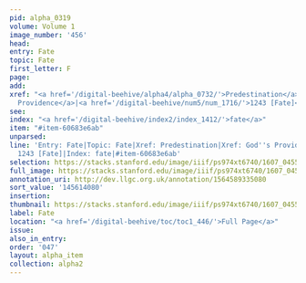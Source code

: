 ```yaml
---
pid: alpha_0319
volume: Volume 1
image_number: '456'
head:
entry: Fate
topic: Fate
first_letter: F
page:
add:
xref: "<a href='/digital-beehive/alpha4/alpha_0732/'>Predestination</a>|<a href='/digital-beehive/alpha2/alpha_0372/'>God's
  Providence</a>|<a href='/digital-beehive/num5/num_1716/'>1243 [Fate]</a>"
see:
index: "<a href='/digital-beehive/index2/index_1412/'>fate</a>"
item: "#item-60683e6ab"
unparsed:
line: 'Entry: Fate|Topic: Fate|Xref: Predestination|Xref: God''s Providence|Xref:
  1243 [Fate]|Index: fate|#item-60683e6ab'
selection: https://stacks.stanford.edu/image/iiif/ps974xt6740/1607_0455/746,4080,3019,357/full/0/default.jpg
full_image: https://stacks.stanford.edu/image/iiif/ps974xt6740/1607_0455/full/full/0/default.jpg
annotation_uri: http://dev.llgc.org.uk/annotation/1564589335080
sort_value: '145614080'
insertion:
thumbnail: https://stacks.stanford.edu/image/iiif/ps974xt6740/1607_0455/746,4080,600,180/250,/0/default.jpg
label: Fate
location: "<a href='/digital-beehive/toc/toc1_446/'>Full Page</a>"
issue:
also_in_entry:
order: '047'
layout: alpha_item
collection: alpha2
---
```

